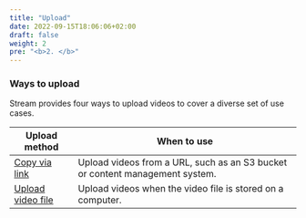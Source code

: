 ```yaml
---
title: "Upload"
date: 2022-09-15T18:06:06+02:00
draft: false
weight: 2
pre: "<b>2. </b>"
---
```


### Ways to upload
Stream provides four ways to upload videos to cover a diverse set of use cases.

| Upload method                                                              | When to use            |
| --------------------------------- | -------------------- |
| [Copy via link](/stream/uploading-videos/upload-via-link/)                 | Upload videos from a URL, such as an S3 bucket or content management system.   |
| [Upload video file](/)           | Upload videos when the video file is stored on a computer. |